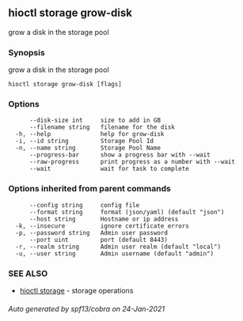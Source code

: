## hioctl storage grow-disk

grow a disk in the storage pool

### Synopsis

grow a disk in the storage pool

```
hioctl storage grow-disk [flags]
```

### Options

```
      --disk-size int     size to add in GB
      --filename string   filename for the disk
  -h, --help              help for grow-disk
  -i, --id string         Storage Pool Id
  -n, --name string       Storage Pool Name
      --progress-bar      show a progress bar with --wait
      --raw-progress      print progress as a number with --wait
      --wait              wait for task to complete
```

### Options inherited from parent commands

```
      --config string     config file
      --format string     format (json/yaml) (default "json")
      --host string       Hostname or ip address
  -k, --insecure          ignore certificate errors
  -p, --password string   Admin user password
      --port uint         port (default 8443)
  -r, --realm string      Admin user realm (default "local")
  -u, --user string       Admin username (default "admin")
```

### SEE ALSO

* [hioctl storage](hioctl_storage.md)	 - storage operations

###### Auto generated by spf13/cobra on 24-Jan-2021
